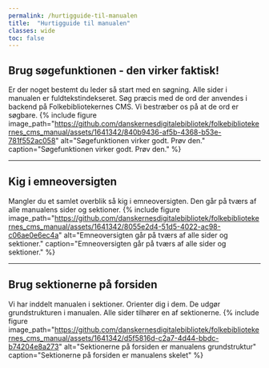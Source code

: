 ```yaml
---
permalink: /hurtigguide-til-manualen
title:  "Hurtigguide til manualen"
classes: wide
toc: false
---
```


## Brug søgefunktionen - den virker faktisk!
Er der noget bestemt du leder så start med en søgning. Alle sider i manualen er fuldtekstindekseret. 
Søg præcis med de ord der anvendes i backend på Folkebibliotekernes CMS. Vi bestræber os på at de ord er søgbare.
{% include figure image_path="https://github.com/danskernesdigitalebibliotek/folkebibliotekernes_cms_manual/assets/1641342/840b9436-af5b-4368-b53e-781f552ac058" alt="Søgefunktionen virker godt. Prøv den." caption="Søgefunktionen virker godt. Prøv den." %} 


---

## Kig i emneoversigten
Mangler du et samlet overblik så kig i emneoversigten. Den går på tværs af alle manualens sider og sektioner.
{% include figure image_path="https://github.com/danskernesdigitalebibliotek/folkebibliotekernes_cms_manual/assets/1641342/8055e2d4-51d5-4022-ac98-c06ae0e6ec4a" alt="Emneoversigten går på tværs af alle sider og sektioner." caption="Emneoversigten går på tværs af alle sider og sektioner." %} 


---

## Brug sektionerne på forsiden
Vi har inddelt manualen i sektioner. Orienter dig i dem. De udgør grundstrukturen i manualen. Alle sider tilhører en af sektionerne.
{% include figure image_path="https://github.com/danskernesdigitalebibliotek/folkebibliotekernes_cms_manual/assets/1641342/d5f5816d-c2a7-4d44-bbdc-b74204e8a273" alt="Sektionerne på forsiden er manualens grundstruktur" caption="Sektionerne på forsiden er manualens skelet" %} 





